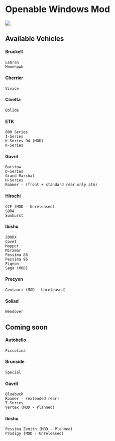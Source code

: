 # Openable Windows Mod
![](https://www.beamng.com/attachments/beamngdrivex642021-12-0704-03-35-png.860583/)

## Available Vehicles
#### Bruckell
	LeGran
	Moonhawk
#### Cherrier
	Vivace
#### Civetta
	Bolide
#### ETK
	800 Series
	I-Series
	K-Series 94 (MOD)
	K-Series
#### Gavril
	Barstow
	D-Series
	Grand Marshal
	H-Series
	Roamer - (front + standard rear only atm)
#### Hirochi
	CCF (MOD - Unreleased)
	SBR4
	Sunburst
#### Ibishu
	200BX
	Covet
	Hopper
	Miramar
	Pessima 88
	Pessima 96
	Pigeon
	Saga (MOD)
#### Procyon
	Centauri (MOD - Unreleased)
#### Soliad
	Wendover
## Coming soon
#### Autobello
	Piccolina
#### Brunside
	Special
#### Gavril
	Bluebuck
	Roamer - (extended rear)
	T-Series
	Vertex (MOD - Planned)
#### Ibishu
	Pessima Zenith (MOD - Planned)
	Prodigy (MOD - Unreleased)
